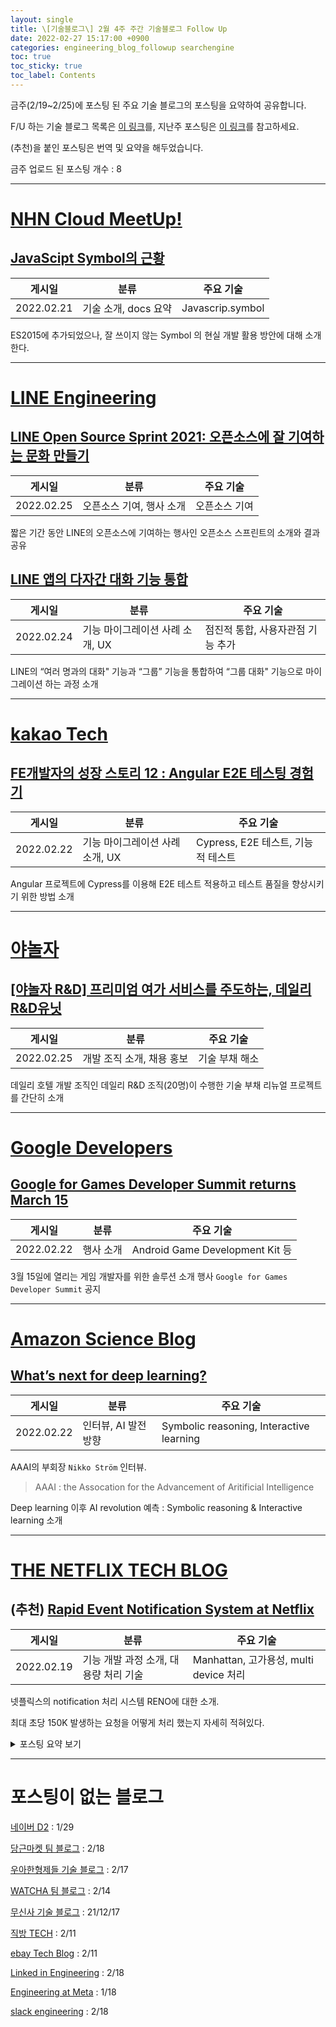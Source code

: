 ```yaml
---
layout: single
title: \[기술블로그\] 2월 4주 주간 기술블로그 Follow Up
date: 2022-02-27 15:17:00 +0900
categories: engineering_blog_followup searchengine
toc: true
toc_sticky: true
toc_label: Contents
---
```


금주(2/19~2/25)에 포스팅 된 주요 기술 블로그의 포스팅을 요약하여 공유합니다.

F/U 하는 기술 블로그 목록은 [이 링크](https://cherrue.github.io/engineering_blog_followup/searchengine/FU-%EA%B8%B0%EC%88%A0-%EB%B8%94%EB%A1%9C%EA%B7%B8-%EB%AA%A9%EB%A1%9D/)를, 지난주 포스팅은 [이 링크](https://cherrue.github.io/engineering_blog_followup/searchengine/2%EC%9B%943%EC%A3%BC-%EC%A3%BC%EA%B0%84-%EA%B8%B0%EC%88%A0%EB%B8%94%EB%A1%9C%EA%B7%B8-Follow-Up/)를 참고하세요.

(추천)을 붙인 포스팅은 번역 및 요약을 해두었습니다.

금주 업로드 된 포스팅 개수 : 8

---

# [NHN Cloud MeetUp!](https://meetup.toast.com/)

## **[JavaScipt Symbol의 근황](https://meetup.toast.com/posts/312)**

| 게시일 | 분류 | 주요 기술 |
| --- | --- | --- |
| 2022.02.21 | 기술 소개, docs 요약 | Javascrip.symbol |

ES2015에 추가되었으나, 잘 쓰이지 않는 Symbol 의 현실 개발 활용 방안에 대해 소개한다.

---

# [LINE Engineering](https://engineering.linecorp.com/ko/blog/)

## ****[LINE Open Source Sprint 2021: 오픈소스에 잘 기여하는 문화 만들기](https://engineering.linecorp.com/ko/blog/line-open-source-sprint-2021-recap/)****

| 게시일 | 분류 | 주요 기술 |
| --- | --- | --- |
| 2022.02.25 | 오픈소스 기여, 행사 소개 | 오픈소스 기여 |

짧은 기간 동안 LINE의 오픈소스에 기여하는 행사인 오픈소스 스프린트의 소개와 결과 공유

## ****[LINE 앱의 다자간 대화 기능 통합](https://engineering.linecorp.com/ko/blog/line-app-group-talk/)****

| 게시일 | 분류 | 주요 기술 |
| --- | --- | --- |
| 2022.02.24 | 기능 마이그레이션 사례 소개, UX | 점진적 통합, 사용자관점 기능 추가 |

LINE의 “여러 명과의 대화" 기능과 “그룹” 기능을 통합하여 “그룹 대화" 기능으로 마이그레이션 하는 과정 소개

---

# [kakao Tech](https://tech.kakao.com/blog/)

## ****[FE개발자의 성장 스토리 12 : Angular E2E 테스팅 경험기](https://tech.kakao.com/2022/02/22/angular-e2e-testing/)****

| 게시일 | 분류 | 주요 기술 |
| --- | --- | --- |
| 2022.02.22 | 기능 마이그레이션 사례 소개, UX | Cypress, E2E 테스트, 기능적 테스트 |

Angular 프로젝트에 Cypress를 이용해 E2E 테스트 적용하고 테스트 품질을 향상시키기 위한 방법 소개

---

# [야놀자](https://medium.com/yanolja/archive)

## ****[[야놀자 R&D] 프리미엄 여가 서비스를 주도하는, 데일리R&D유닛](https://medium.com/yanolja/%EC%95%BC%EB%86%80%EC%9E%90-r-d-%ED%94%84%EB%A6%AC%EB%AF%B8%EC%97%84-%EC%97%AC%EA%B0%80-%EC%84%9C%EB%B9%84%EC%8A%A4%EB%A5%BC-%EC%A3%BC%EB%8F%84%ED%95%98%EB%8A%94-%EB%8D%B0%EC%9D%BC%EB%A6%ACr-d%EC%9C%A0%EB%8B%9B-8cfb42a26ab7)****

| 게시일 | 분류 | 주요 기술 |
| --- | --- | --- |
| 2022.02.25 | 개발 조직 소개, 채용 홍보 | 기술 부채 해소 |

데일리 호텔 개발 조직인 데일리 R&D 조직(20명)이 수행한 기술 부채 리뉴얼 프로젝트를 간단히 소개

---

# [Google Developers](https://developers.googleblog.com/)

## ****[Google for Games Developer Summit returns March 15](https://developers.googleblog.com/2022/02/google-for-games-developer-summit.html)****

| 게시일 | 분류 | 주요 기술 |
| --- | --- | --- |
| 2022.02.22 | 행사 소개 | Android Game Development Kit 등 |

3월 15일에 열리는 게임 개발자를 위한 솔루션 소개 행사 `Google for Games Developer Summit` 공지

---

# [Amazon Science Blog](https://www.amazon.science/blog)

## **[What’s next for deep learning?](https://www.amazon.science/blog/whats-next-for-deep-learning)**

| 게시일 | 분류 | 주요 기술 |
| --- | --- | --- |
| 2022.02.22 | 인터뷰, AI 발전 방향 | Symbolic reasoning, Interactive learning |

AAAI의 부회장 `Nikko Ström` 인터뷰.

> AAAI : the Assocation for the Advancement of Aritificial Intelligence
> 

Deep learning 이후 AI revolution 예측 : Symbolic reasoning & Interactive learning 소개

---

# [THE NETFLIX TECH BLOG](https://netflixtechblog.com/)

## (추천) ****[Rapid Event Notification System at Netflix](https://netflixtechblog.com/rapid-event-notification-system-at-netflix-6deb1d2b57d1)****

| 게시일 | 분류 | 주요 기술 |
| --- | --- | --- |
| 2022.02.19 | 기능 개발 과정 소개, 대용량 처리 기술 | Manhattan, 고가용성, multi device 처리 |

넷플릭스의 notification 처리 시스템 RENO에 대한 소개.

최대 초당 150K 발생하는 요청을 어떻게 처리 했는지 자세히 적혀있다. 

<details>

<summary>포스팅 요약 보기</summary>

<div markdown=”1”>

### 개요

- 목표 : 엄청나게 많은 이벤트를 처리하고 기기로 알림을 보내는 시스템 개발
- 이유 : Netflix는 iOS, Android, TV, Web browser 등 많은 플랫폼과 2.2억명의 user를 처리해야 함
- 배경지식

### 내용

#### **Use cases**

- Viewing Activity : 영상을 보고 있는가? 이벤트
- Personalized Experience Refresh : 맞춤형 컨텐츠 추천이 끊임없이 업데이트 된다. 사용자에게는 언제 보내줄까
- Membership Plan Changes : 사용자가 멤버쉽을 바꾸면 즉각적으로 반영되어야 한다.
- “My List” 업데이트 : 내 목록에 추가하면 이것도 바로 모든 기기에서 보여야 한다.
- Member Profile 변경 : 프로필, 특히 성별이나 나이제한 등을 걸면 바로바로 반영되어야 한다.
- System Diagnostic signals : 어플리케이션 troubleshoot을 위한 시스템 진단 정보 추적이 필요함

#### **RENO 설계**

> RENO : Rapid Event Notification System
> 
- 이벤트 소스 일원화

다양한 microservice와 다양한 사용자 actions에서 이벤트가 발생한다.

이를 근 실시간으로 처리하기 위해 일원화된 이벤트 소스를 분산 컴퓨팅으로 처리했다.

RENO는 이를 위해 Manhattan 프레임워크를 사용하였다.

> Manhattan : 이벤트 관리 프레임워크. 단일 이벤트 소스 역할
> 
- **이벤트 우선순위 지정**

이벤트에 따라 우선순위를 매겨 처리 순서를 지정해야 한다.

우선순위 큐와 각 큐 별 처리 클러스터(corresponding event processing clusters)를 생성했다.

클러스터에 따라 scaling 정책을 독립적으로 적용했다.

- **Hybrid Communication Model**

다양한 기기를 지원해야하기 때문에 Push만 사용할 수도, Pull 만 사용할 수도 없다.

📌 참고) Push : 서버 알림을 보내고 / Pull : 사용자가 알림을 가져옴

TV는 항상 켜져있지 않아서 Push를 받을 수 없고, mobile은 pull 알림이 계속 발생하면 너무 알림이 많이 뜬다.

그래서 Push And Pull communication model을 구현했다.

서버는 알림이 발생하면 바로 push하고, 클라이언트는 다양한 lifecycle에서 home을 호출해 알림을 pull 한다.

- **Targeted Delivery**

기기 종류에 따라 delivery 방법을 다르게 만들었다.

Android는 FCM, Apple은 APNS, 웹과 TV는 Zuul Push이다.

- **높은 RPS 처리**

RENO에서 사용한 높은 RPS 처리 최적화 방법 5개를 소개한다.

2.2억명의 사용자가 초당 150K씩 요청을 보내대니 thundering herd problem 이 발생한다.

> thundering herd problem : 많은 프로세스가 네트워크를 기다리다가 네트워크가 열리는 순간 모든 프로세스가 활성 상태로 되어버리는 문제
> 
1. Event age : 시간이 많이 지난 이벤트는 없애버린다
2. Online Device : 온라인인 기기에만 알림을 보낸다
3. Scaling 정책 : scale-down에 비해 scale up을 공격적으로 수행한다.
4. Event 중복 제거 : 앱이 백그라운드에서 도는 경우 같은 이벤트를 여러버누 보내는 경우가 많아 제거한다.
5. Bulkheaded delivery : 기기별로 다른 시스템을 통해 알림을 내보낸다.

#### **실 적용 라이브러리**

Event Management Engine : Manhattan 프레임워크 사용

Event Priority Based Queues : Amazon SQS queues 사용

Event Priority Based Clusters : AWS Instance Clusters로 SQS queues를 구독

Outbound Messaging System : 기타 플랫폼에 Zuul Push solution 사용

Persistent Store : 알림 송신 내용 저장을 위해 Cassandra Database 사용

Observability : metrics(CPU, memory, performance)와 edge-of-the-service 추가 모니터링. Mantis로 모니터링

### 결론

#### 성과

- 새로운 use cases에도 쉽게 적용 가능해졌다
- 높은 처리를 수평적 확장으로 처리 가능

#### 정리하며

넷플릭스의 사용자가 급격하게 늘어나면서 RENO는 message delivery에 대한 보장과 message batching과 같은 많은 이득을 주고 있다. 

이 RENO 시스템에 대한 채용을 진행중이다!

</div>

</details>

---

# 포스팅이 없는 블로그

[네이버 D2](https://d2.naver.com/home) : 1/29

[당근마켓 팀 블로그](https://medium.com/daangn) : 2/18

[우아한형제들 기술 블로그](https://techblog.woowahan.com/) : 2/17

[WATCHA 팀 블로그](https://medium.com/watcha) : 2/14

[무신사 기술 블로그](https://medium.com/musinsa-tech) : 21/12/17

[직방 TECH](https://medium.com/zigbang) : 2/11

[ebay Tech Blog](https://tech.ebayinc.com/) : 2/11

[Linked in Engineering](https://engineering.linkedin.com/blog) : 2/18

[Engineering at Meta](https://engineering.fb.com/) : 1/18

[slack engineering](https://slack.engineering/) : 2/18